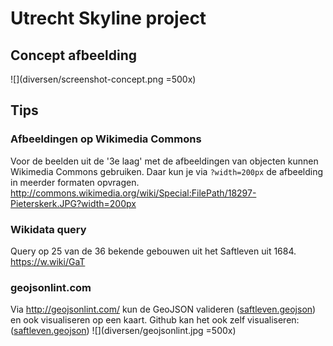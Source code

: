 # Utrecht Skyline project

## Concept afbeelding
![](diversen/screenshot-concept.png =500x)

## Tips

### Afbeeldingen op Wikimedia Commons
Voor de beelden uit de '3e laag' met de afbeeldingen van objecten kunnen Wikimedia Commons gebruiken. Daar kun je via `?width=200px` de afbeelding in meerder formaten opvragen.
http://commons.wikimedia.org/wiki/Special:FilePath/18297-Pieterskerk.JPG?width=200px

### Wikidata query 
Query op 25 van de 36 bekende gebouwen uit het Saftleven uit 1684. 
https://w.wiki/GaT

### geojsonlint.com
Via http://geojsonlint.com/ kun de GeoJSON valideren ([saftleven.geojson](data/GeoJSON/saftleven.geojson)) en ook visualiseren op een kaart. Github kan het ook zelf visualiseren: ([saftleven.geojson](data/GeoJSON/saftleven.geojson))
![](diversen/geojsonlint.jpg =500x)

